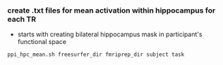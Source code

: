 ### create .txt files for mean activation within hippocampus for each TR
* starts with creating bilateral hippocampus mask in participant's functional space
```
ppi_hpc_mean.sh freesurfer_dir fmriprep_dir subject task
```
